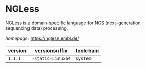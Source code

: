 # NGLess

NGLess is a domain-specific language for NGS (next-generation sequencing data) processing.

*homepage*: <https://ngless.embl.de/>

version | versionsuffix | toolchain
--------|---------------|----------
``1.1.1`` | ``-static-Linux64`` | ``system``
